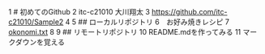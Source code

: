 1 # 初めてのGithub
2 itc-c21010 大川翔太
3 https://github.com/itc-c21010/Sample2
4 
5 ## ローカルリポジトリ
6　お好み焼きレシピ
7　　[okonomi.txt](okonimi.txt)
8
9  ## リモートリポジトリ
10 README.mdを作ってみる
11 マークダウンを覚える
